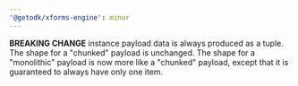 ```yaml
---
'@getodk/xforms-engine': minor
---
```


**BREAKING CHANGE** instance payload data is always produced as a tuple. The shape for a "chunked" payload is unchanged. The shape for a "monolithic" payload is now more like a "chunked" payload, except that it is guaranteed to always have only one item.

